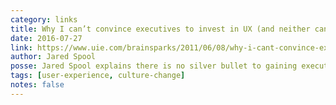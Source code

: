 ```yaml
---
category: links
title: Why I can’t convince executives to invest in UX (and neither can you)
date: 2016-07-27
link: https://www.uie.com/brainsparks/2011/06/08/why-i-cant-convince-executives-to-invest-in-ux-and-neither-can-you/
author: Jared Spool
posse: Jared Spool explains there is no silver bullet to gaining executive UX buy-in. Instead, a tactful discovery of executive convictions that could leverage a sympathy for UX.
tags: [user-experience, culture-change]
notes: false
---
```

